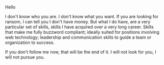 Hello

I don't know who you are. I don't know what you want. If you are looking for
ransom, I can tell you I don't have money. But what I do have, are a very
particular set of skills, skills I have acquired over a very long career. Skills
that make me fully buzzword compliant; ideally suited for positions
involving web technology; leadership and communication skills to guide a
team or organization to success.

If you don't follow me now, that will be the end of it. I will not look for you, I will not pursue you. 
